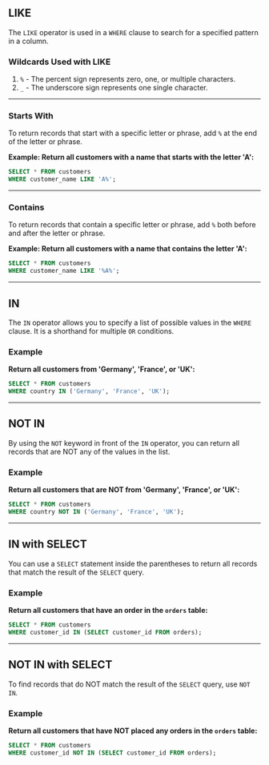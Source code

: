## LIKE

The `LIKE` operator is used in a `WHERE` clause to search for a specified pattern in a column.

### Wildcards Used with LIKE

1. `%` - The percent sign represents zero, one, or multiple characters.
2. `_` - The underscore sign represents one single character.

---

### Starts With

To return records that start with a specific letter or phrase, add `%` at the end of the letter or phrase.

**Example: Return all customers with a name that starts with the letter 'A':**

```sql
SELECT * FROM customers
WHERE customer_name LIKE 'A%';
```

---

### Contains

To return records that contain a specific letter or phrase, add `%` both before and after the letter or phrase.

**Example: Return all customers with a name that contains the letter 'A':**

```sql
SELECT * FROM customers
WHERE customer_name LIKE '%A%';
```


---

## IN

The `IN` operator allows you to specify a list of possible values in the `WHERE` clause. It is a shorthand for multiple `OR` conditions.

### Example

**Return all customers from 'Germany', 'France', or 'UK':**

```sql
SELECT * FROM customers
WHERE country IN ('Germany', 'France', 'UK');
```

---

## NOT IN

By using the `NOT` keyword in front of the `IN` operator, you can return all records that are NOT any of the values in the list.

### Example

**Return all customers that are NOT from 'Germany', 'France', or 'UK':**

```sql
SELECT * FROM customers
WHERE country NOT IN ('Germany', 'France', 'UK');
```

---

## IN with SELECT

You can use a `SELECT` statement inside the parentheses to return all records that match the result of the `SELECT` query.

### Example

**Return all customers that have an order in the `orders` table:**

```sql
SELECT * FROM customers
WHERE customer_id IN (SELECT customer_id FROM orders);
```

---

## NOT IN with SELECT

To find records that do NOT match the result of the `SELECT` query, use `NOT IN`.

### Example

**Return all customers that have NOT placed any orders in the `orders` table:**

```sql
SELECT * FROM customers
WHERE customer_id NOT IN (SELECT customer_id FROM orders);
```
